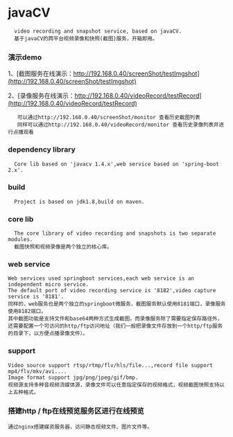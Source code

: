 # javaCV
      video recording and snapshot service, based on javaCV. 
      基于javaCV的跨平台视频录像和快照(截图)服务，开箱即用。
### 演示demo
1、[截图服务在线演示：http://192.168.0.40/screenShot/testImgshot](http://192.168.0.40/screenShot/testImgshot)<br />
      
2、[录像服务在线演示：http://192.168.0.40/videoRecord/testRecord](http://192.168.0.40/videoRecord/testRecord)<br />
       
       可以通过http://192.168.0.40/screenShot/monitor 查看历史截图列表
       同样可以通过http://192.168.0.40/videoRecord/monitor 查看历史录像列表并进行点播观看
 
### dependency library
      Core lib based on 'javacv 1.4.x',web service based on 'spring-boot 2.x'.

### build
      Project is based on jdk1.8,build on maven.

### core lib
      The core library of video recording and snapshots is two separate modules.
      截图快照和视频录像是两个独立的核心库。

### web service
    Web services used springboot services,each web service is an independent micro service.
    The default port of video recording service is '8182',video capture service is '8181'.
    同样的，web服务也是两个独立的springboot微服务，截图服务默认使用8181端口，录像服务使用8182端口。
    其中截图功能是支持文件和base64两种方式生成截图，而录像服务除了需要指定保存路径外，还需要配置一个可访问的http/ftp访问地址（我们一般把录像文件存放到一个http/ftp服务的目录下，以方便点播录像文件）。

### support
    Video source support rtsp/rtmp/flv/hls/file...,record file support mp4/flv/mkv/avi....
    Image format support jpg/png/jpeg/gif/bmp.
    视频源支持多种音视频流媒体源，录像文件可以任意指定保存的视频格式，视频截图快照支持以上五种格式。


### 搭建http / ftp在线预览服务区进行在线预览
    通过nginx搭建媒资服务器，访问静态视频文件、图片文件等。

